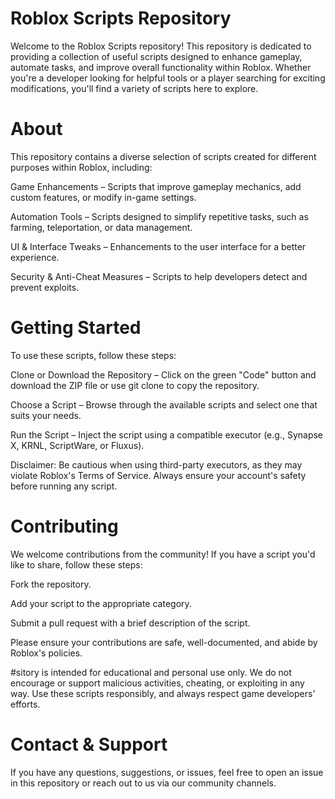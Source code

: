 # Roblox Scripts Repository

Welcome to the Roblox Scripts repository! This repository is dedicated to providing a collection of useful scripts designed to enhance gameplay, automate tasks, and improve overall functionality within Roblox. Whether you're a developer looking for helpful tools or a player searching for exciting modifications, you'll find a variety of scripts here to explore.

# About

This repository contains a diverse selection of scripts created for different purposes within Roblox, including:

Game Enhancements – Scripts that improve gameplay mechanics, add custom features, or modify in-game settings.

Automation Tools – Scripts designed to simplify repetitive tasks, such as farming, teleportation, or data management.

UI & Interface Tweaks – Enhancements to the user interface for a better experience.

Security & Anti-Cheat Measures – Scripts to help developers detect and prevent exploits.

# Getting Started

To use these scripts, follow these steps:

Clone or Download the Repository – Click on the green "Code" button and download the ZIP file or use git clone to copy the repository.

Choose a Script – Browse through the available scripts and select one that suits your needs.

Run the Script – Inject the script using a compatible executor (e.g., Synapse X, KRNL, ScriptWare, or Fluxus).

Disclaimer: Be cautious when using third-party executors, as they may violate Roblox's Terms of Service. Always ensure your account's safety before running any script.

# Contributing

We welcome contributions from the community! If you have a script you'd like to share, follow these steps:

Fork the repository.

Add your script to the appropriate category.

Submit a pull request with a brief description of the script.

Please ensure your contributions are safe, well-documented, and abide by Roblox's policies.

#sitory is intended for educational and personal use only. We do not encourage or support malicious activities, cheating, or exploiting in any way. Use these scripts responsibly, and always respect game developers' efforts.

# Contact & Support

If you have any questions, suggestions, or issues, feel free to open an issue in this repository or reach out to us via our community channels.
